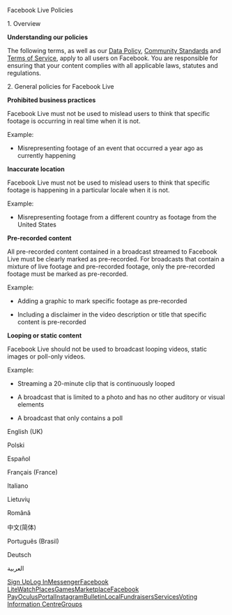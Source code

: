 Facebook Live Policies

1\. Overview

**Understanding our policies**

The following terms, as well as our [Data Policy](https://www.facebook.com/about/privacy/), [Community Standards](https://www.facebook.com/communitystandards/) and [Terms of Service](https://www.facebook.com/legal/terms), apply to all users on Facebook. You are responsible for ensuring that your content complies with all applicable laws, statutes and regulations.

2\. General policies for Facebook Live

**Prohibited business practices**

Facebook Live must not be used to mislead users to think that specific footage is occurring in real time when it is not.

Example:

*   Misrepresenting footage of an event that occurred a year ago as currently happening

**Inaccurate location**

Facebook Live must not be used to mislead users to think that specific footage is happening in a particular locale when it is not.

Example:

*   Misrepresenting footage from a different country as footage from the United States

**Pre-recorded content**

All pre-recorded content contained in a broadcast streamed to Facebook Live must be clearly marked as pre-recorded. For broadcasts that contain a mixture of live footage and pre-recorded footage, only the pre-recorded footage must be marked as pre-recorded.

Example:

*   Adding a graphic to mark specific footage as pre-recorded

*   Including a disclaimer in the video description or title that specific content is pre-recorded

**Looping or static content**

Facebook Live should not be used to broadcast looping videos, static images or poll-only videos.

Example:

*   Streaming a 20-minute clip that is continuously looped

*   A broadcast that is limited to a photo and has no other auditory or visual elements

*   A broadcast that only contains a poll

English (UK)

Polski

Español

Français (France)

Italiano

Lietuvių

Română

中文(简体)

Português (Brasil)

Deutsch

العربية

[Sign Up](https://www.facebook.com/reg/)[Log In](https://www.facebook.com/login/)[Messenger](https://l.facebook.com/l.php?u=https%3A%2F%2Fmessenger.com%2F&h=AT2sC9o1jYaVG_2DXLsG7Xb11Exn3zdpVzjrkPYjXZt99UEO7lNjjE8welqewi43g-ouSlDoOXvM-CP0-66ImHVWR6_LcVgXF8YcNDMzNQeqk6AWfD60Us5N_n9sI8klPtNFLZuN_yE8GmmW7gXGvEFIiIgiBHGeaNu-Pw)[Facebook Lite](https://www.facebook.com/lite/)[Watch](https://en-gb.facebook.com/watch/)[Places](https://www.facebook.com/places/)[Games](https://www.facebook.com/games/)[Marketplace](https://www.facebook.com/marketplace/)[Facebook Pay](https://pay.facebook.com/)[Oculus](https://l.facebook.com/l.php?u=https%3A%2F%2Fwww.oculus.com%2F&h=AT2sC9o1jYaVG_2DXLsG7Xb11Exn3zdpVzjrkPYjXZt99UEO7lNjjE8welqewi43g-ouSlDoOXvM-CP0-66ImHVWR6_LcVgXF8YcNDMzNQeqk6AWfD60Us5N_n9sI8klPtNFLZuN_yE8GmmW7gXGvEFIiIgiBHGeaNu-Pw)[Portal](https://portal.facebook.com/)[Instagram](https://l.facebook.com/l.php?u=https%3A%2F%2Fwww.instagram.com%2F&h=AT2sC9o1jYaVG_2DXLsG7Xb11Exn3zdpVzjrkPYjXZt99UEO7lNjjE8welqewi43g-ouSlDoOXvM-CP0-66ImHVWR6_LcVgXF8YcNDMzNQeqk6AWfD60Us5N_n9sI8klPtNFLZuN_yE8GmmW7gXGvEFIiIgiBHGeaNu-Pw)[Bulletin](https://www.bulletin.com/)[Local](https://www.facebook.com/local/lists/245019872666104/)[Fundraisers](https://www.facebook.com/fundraisers/)[Services](https://www.facebook.com/biz/directory/)[Voting Information Centre](https://www.facebook.com/votinginformationcenter/?entry_point=c2l0ZQ%3D%3D)[Groups](https://www.facebook.com/groups/explore/)
